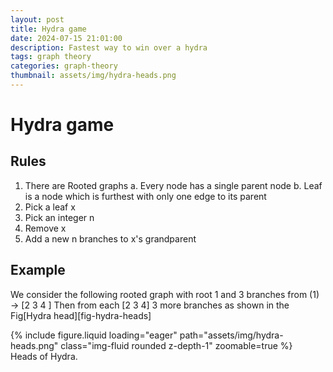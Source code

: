 ```yaml
---
layout: post
title: Hydra game
date: 2024-07-15 21:01:00
description: Fastest way to win over a hydra 
tags: graph theory
categories: graph-theory
thumbnail: assets/img/hydra-heads.png
---
```


# Hydra game 
## Rules

1.  There are Rooted graphs
    a. Every node has a single parent node
    b. Leaf is a node which is furthest with only one edge to its parent
2.  Pick a leaf x
3.  Pick an integer n
4.  Remove x
5.  Add a new n branches to x's grandparent


## Example
We consider the following rooted graph with root 1 and 3 branches from \(1\) $\to$ [2 3 4 ]
Then from each [2 3 4] 3 more branches as shown in the Fig[Hydra head][fig-hydra-heads]

<a id="fig-hydra-heads"></a>
<div class="row mt-3">
  <div class="col-sm mt-3 mt-md-0">
      {% include figure.liquid loading="eager" path="assets/img/hydra-heads.png" class="img-fluid rounded z-depth-1" zoomable=true %}
  </div>
</div>
<div class="caption">
    Heads of Hydra.
</div>
